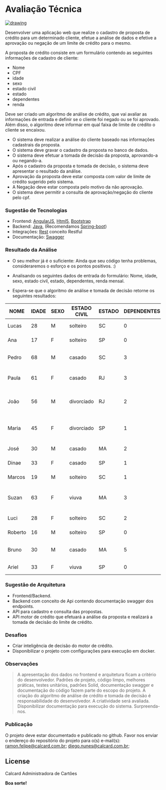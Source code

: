 # Avaliação Técnica

[![drawing](https://sitegabriela.conductor.com.br/App_Themes/8/Images/Logos/BannerSite.png)](http://www.calcard.com.br/)

Desenvolver uma aplicação web que realize o cadastro de proposta de crédito para um determinado cliente, efetue a análise de dados e efetive a aprovação ou negação de um limite de crédito para o mesmo.

A proposta de crédito consiste em um formulário contendo as seguintes informações de cadastro de cliente:
- Nome
- CPF
- idade
- sexo
- estado civil
- estado
- dependentes
- renda

Deve ser criado um algoritmo de análise de crédito, que vai avaliar as informações de entrada e definir se o cliente foi negado ou se foi aprovado. Além disso, o algoritmo deve informar em qual faixa de limite de crédito o cliente se encaixou.

  - O sistema deve realizar a análise do cliente baseado nas informações cadastrais da proposta.
  - O sistema deve gravar o cadastro da proposta no banco de dados.
  - O sistema deve efetuar a tomada de decisão da proposta, aprovando-a ou negando-a.   
  - Após o cadastro da proposta e tomada de decisão, o sistema deve apresentar o resultado da análise. 
  - Aprovação da proposta deve estar composta com valor de limite de crédito sugerido pelo sistema.
  - A Negação deve estar composta pelo motivo da não aprovação.
  - O sistema deve permitir a consulta de aprovação/negação do cliente pelo cpf.
  
### Sugestão de Tecnologias

  - Frontend: [AngularJS], [Html5], [Bootstrap]
  - Backend: [Java], (Recomendamos [Spring-boot])
  - Integrações: [Rest] conceito Restful
  - Documentação: [Swagger]
  

### Resultado da Análise  

- O seu melhor já é o suficiente: Ainda que seu código tenha problemas, consideraremos o esforço e os pontos positivos. :)

- Analisando os seguintes dados de entrada do formulário: Nome, idade, sexo, estado civil, estado, dependentes, renda mensal.
- Espera-se que o algoritmo de análise e tomada de decisão retorne os seguintes resultados:

| NOME   | IDADE  | SEXO   | ESTADO CIVIL | ESTADO | DEPENDENTES| RENDA R$| RESULTADO ANÁLISE | LIMITE | 
| ------ | ------ | ------ | ------       | ------ | ------     | ------  | ------            | ------ |        
| Lucas	 | 28     | M      | solteiro     |	SC     | 0          | 2500    | Aprovado          | entre 500 - 1000  |
| Ana	 | 17     | F	   | solteiro     |	SP     | 0          | 1000    | Aprovado          | entre 100 - 500   |
| Pedro	 | 68     | M      | casado	      | SC	   | 3          | 8000    | Aprovado          | entre 1500 - 2000 |
| Paula	 | 61     | F      | casado	      | RJ	   | 3          | 5000    | Aprovado          | entre 1000 - 1500 |
| João	 | 56     | M      | divorciado   |	RJ	   | 2          | 2000    | Negado            | reprovado pela política de crédito |	
| Maria	 | 45     | F      | divorciado   | SP	   | 1          | 2000    | Negado            | reprovado pela política de crédito |
| José	 | 30     | M      | casado       |	MA	   | 2          | 8000    | Aprovado          | superior 2000     |
| Dinae  | 33     | F      | casado	      | SP	   | 1          | 10000   | Aprovado          | superior 2000     |
| Marcos | 19     | M      | solteiro     |	SC	   | 1          | 400     | Negado            | renda baixa       |	
| Suzan  | 63     | F      | viuva	      | MA	   | 3          | 1500    | Negado            | reprovado pela política de crédito |
| Luci   | 28     | F      | solteiro     | SC     | 2          | 2500    | Aprovado          | entre 100 - 500   |
| Roberto| 16     | M      | solteiro     | SP     | 0          | 500     | Negado            | renda baixa       |
| Bruno  | 30     | M      | casado       | MA     | 5          | 8000    | Aprovado          | entre 1000 - 1500 |
| Ariel  | 33     | F      | viuva        | SP     | 0          | 10000   | Aprovado          | superior 2000     |      

### Sugestão de Arquitetura 

  - Frontend/Backend.
  - Backend com conceito de Api contendo documentação swagger dos endpoints.
  - API para cadastro e consulta das propostas.
  - API motor de crédito que efetuará a análise da proposta e realizará a tomada de decisão do limite de crédito.
  
### Desafios

  - Criar inteligência de decisão do motor de crédito.
  - Disponibilizar o projeto com configurações para execução em docker. 

### Observações 

> A apresentação dos dados no frontend e arquitetura ficam a critério do desenvolvedor.
> Padrões de projeto, código limpo, melhores práticas, testes unitários, padrões Solid, documentação swagger e documentação do código fazem parte do escopo do projeto.
> A criação do algoritmo de análise de crédito e tomada de decisão é responsabilidade do desenvolvedor. A criatividade será avaliada.  
> Disponibilizar documentação para execução do sistema.
> Surpreenda-nos. 
  
### Publicação

O projeto deve estar documentado e publicado no github.
Favor nos enviar o endereço do repositório do projeto para o(s) e-mail(s): ramon.felipe@calcard.com.br; diego.nunes@calcard.com.br;


License
----

Calcard Administradora de Cartões


**Boa sorte!**

   [AngularJS]: <http://angularjs.org>	
   [Html5]: <https://www.w3.org/TR/html5/>
   [Bootstrap]: <http://getbootstrap.com/>
   [Java]: <http://www.oracle.com/technetwork/pt/java/javase/downloads/jdk8-downloads-2133151.html>
   [Spring-boot]: <https://projects.spring.io/spring-boot/>
   [Rest]: <https://www.w3.org/2001/sw/wiki/REST>
   [Swagger]: <https://swagger.io/>  
   

